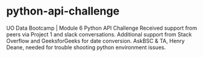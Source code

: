 # python-api-challenge
UO Data Bootcamp | Module 6 Python API Challenge
Received support from peers via Project 1 and slack conversations. Additional support from Stack Overflow and GeeksforGeeks for date conversion. AskBSC & TA, Henry Deane, needed for trouble shooting python environment issues. 
